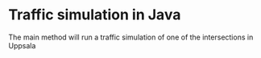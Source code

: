 # Traffic simulation in Java 

The main method will run a traffic simulation of one of the intersections in Uppsala

